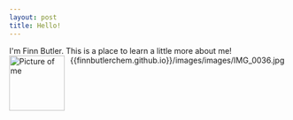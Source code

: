 ```yaml
---
layout: post
title: Hello!
---
```

I'm Finn Butler. This is a place to learn a little more about me!
{{finnbutlerchem.github.io}}/images/images/IMG_0036.jpg
<img src="finnbutlerchem.github.io/images/IMG_0036.jpg" alt="Picture of me" width="100" 
style="float: left; margin-top: 0px; margin-right: 10px" />
